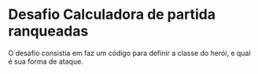 # Desafio Calculadora de partida ranqueadas

O desafio consistia em faz um código para definir a classe do herói, e qual é sua forma de ataque.
